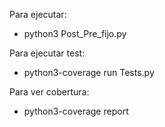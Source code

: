 Para ejecutar:
- python3 Post_Pre_fijo.py

Para ejecutar test:
- python3-coverage run Tests.py 

Para ver cobertura:
- python3-coverage report
